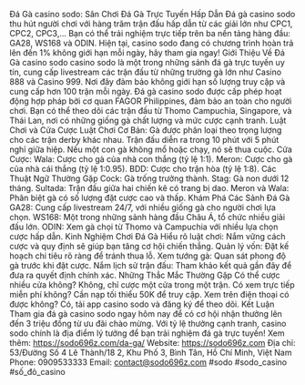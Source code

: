 Đá Gà casino sodo: Sân Chơi Đá Gà Trực Tuyến Hấp Dẫn
Đá gà casino sodo thu hút người chơi với hàng trăm trận đấu hấp dẫn từ các giải lớn như CPC1, CPC2, CPC3,... Bạn có thể trải nghiệm trực tiếp trên ba nền tảng hàng đầu: GA28, WS168 và ODIN. Hiện tại, casino sodo đang có chương trình hoàn trả lên đến 1% không giới hạn mỗi ngày, hãy tham gia ngay!
Giới Thiệu Về Đá Gà casino sodo
casino sodo là một trong những sảnh đá gà trực tuyến uy tín, cung cấp livestream các trận đấu từ những trường gà lớn như Casino 888 và Casino 999. Nơi đây đảm bảo không giới hạn số lượng truy cập và cung cấp hơn 100 trận mỗi ngày.
Đá gà casino sodo được cấp phép hoạt động hợp pháp bởi cơ quan FAGOR Philippines, đảm bảo an toàn cho người chơi. Bạn có thể theo dõi các trận đấu từ Thomo Campuchia, Singapore, và Thái Lan, nơi có những giống gà chất lượng và mức cược cạnh tranh.
Luật Chơi và Cửa Cược
Luật Chơi Cơ Bản:
Gà được phân loại theo trọng lượng cho các trận derby khác nhau.
Trận đấu diễn ra trong 10 phút với 5 phút nghỉ giữa hiệp.
Nếu một con gà không mổ hoặc chạy, nó sẽ thua cuộc.
Cửa Cược:
Wala: Cược cho gà của nhà con thắng (tỷ lệ 1:1).
Meron: Cược cho gà của nhà cái thắng (tỷ lệ 1:0.95).
BDD: Cược cho trận hòa (tỷ lệ 1:8).
Các Thuật Ngữ Thường Gặp
Cock: Gà trống trưởng thành.
Stag: Gà non dưới 12 tháng.
Sultada: Trận đấu giữa hai chiến kê có trang bị dao.
Meron và Wala: Phân biệt gà có số lượng đặt cược cao và thấp.
Khám Phá Các Sảnh Đá Gà
GA28: Cung cấp livestream 24/7, với nhiều giống gà cho người chơi lựa chọn.
WS168: Một trong những sảnh hàng đầu Châu Á, tổ chức nhiều giải đấu lớn.
ODIN: Xem gà chọi từ Thomo và Campuchia với nhiều lựa chọn cược hấp dẫn.
Kinh Nghiệm Chơi Đá Gà
Hiểu rõ luật chơi: Nắm vững cách cược và quy định sẽ giúp bạn tăng cơ hội chiến thắng.
Quản lý vốn: Đặt kế hoạch chi tiêu rõ ràng để tránh thua lỗ.
Xem tướng gà: Quan sát phong độ gà trước khi đặt cược.
Nắm lịch sử trận đấu: Tham khảo kết quả gần đây để đưa ra quyết định chính xác.
Những Thắc Mắc Thường Gặp
Có thể cược nhiều cửa không? Không, chỉ cược một cửa trong một trận.
Có xem trực tiếp miễn phí không? Cần nạp tối thiểu 50K để truy cập.
Xem trên điện thoại có được không? Có, tải app casino sodo và đăng ký để theo dõi.
Kết Luận
Tham gia đá gà casino sodo ngay hôm nay để có cơ hội nhận thưởng lên đến 3 triệu đồng từ ưu đãi chào mừng. Với tỷ lệ thưởng cạnh tranh, casino sodo chính là địa điểm lý tưởng để bạn trải nghiệm đá gà trực tuyến!
Xem thêm: https://sodo696z.com/da-ga/
Website: https://sodo696z.com
Địa chỉ: 53/Đường Số 4 Lê Thành/18 2, Khu Phố 3, Bình Tân, Hồ Chí Minh, Việt Nam
Phone: 0909533333
Email: contact@sodo696z.com
#sodo #sodo_casino #số_đỏ_casino

